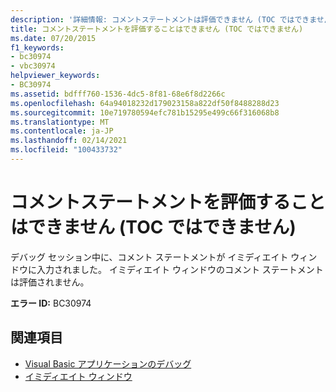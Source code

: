 ```yaml
---
description: '詳細情報: コメントステートメントは評価できません (TOC ではできません)'
title: コメントステートメントを評価することはできません (TOC ではできません)
ms.date: 07/20/2015
f1_keywords:
- bc30974
- vbc30974
helpviewer_keywords:
- BC30974
ms.assetid: bdfff760-1536-4dc5-8f81-68e6f8d2266c
ms.openlocfilehash: 64a94018232d179023158a822df50f8488288d23
ms.sourcegitcommit: 10e719780594efc781b15295e499c66f316068b8
ms.translationtype: MT
ms.contentlocale: ja-JP
ms.lasthandoff: 02/14/2021
ms.locfileid: "100433732"
---
```

# <a name="comment-statements-cannot-be-evaluated-not-in-toc"></a>コメントステートメントを評価することはできません (TOC ではできません)

デバッグ セッション中に、コメント ステートメントが イミディエイト ウィンドウに入力されました。 イミディエイト ウィンドウのコメント ステートメントは評価されません。  
  
 **エラー ID:** BC30974  
  
## <a name="see-also"></a>関連項目

- [Visual Basic アプリケーションのデバッグ](/visualstudio/debugger/debugger-basics)
- [イミディエイト ウィンドウ](/visualstudio/ide/reference/immediate-window)
